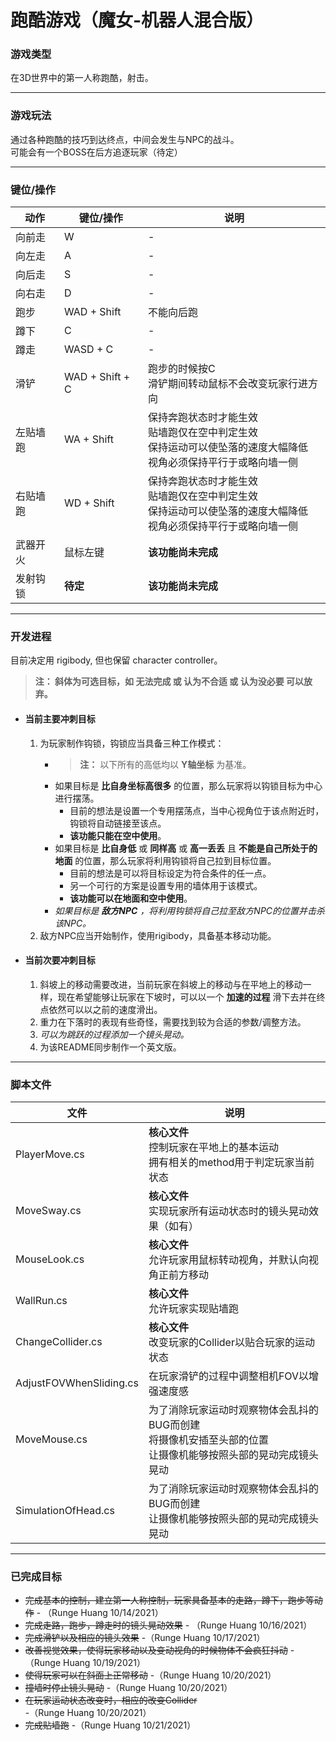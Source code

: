 # 跑酷游戏（魔女-机器人混合版）
### 游戏类型
在3D世界中的第一人称跑酷，射击。 <br>

---

### 游戏玩法
通过各种跑酷的技巧到达终点，中间会发生与NPC的战斗。 <br>
可能会有一个BOSS在后方追逐玩家（待定） <br>

---

### 键位/操作
|动作|键位/操作|说明|
|-|-|-|
|向前走|W|-|
|向左走|A|-|
|向后走|S|-|
|向右走|D|-|
|跑步|WAD + Shift|不能向后跑|
|蹲下|C|-|
|蹲走|WASD + C|-|
|滑铲|WAD + Shift + C|跑步的时候按C <br> 滑铲期间转动鼠标不会改变玩家行进方向|
|左贴墙跑|WA + Shift|保持奔跑状态时才能生效 <br> 贴墙跑仅在空中判定生效 <br> 保持运动可以使坠落的速度大幅降低 <br> 视角必须保持平行于或略向墙一侧|
|右贴墙跑|WD + Shift|保持奔跑状态时才能生效 <br> 贴墙跑仅在空中判定生效 <br> 保持运动可以使坠落的速度大幅降低 <br> 视角必须保持平行于或略向墙一侧|
|武器开火|鼠标左键|**该功能尚未完成**|
|发射钩锁|**待定**|**该功能尚未完成**|

---

### 开发进程
目前决定用 rigibody, 但也保留 character controller。
>**注： 斜体为可选目标，如 无法完成 或 认为不合适 或 认为没必要 可以放弃。**
- #### 当前主要冲刺目标
  1. 为玩家制作钩锁，钩锁应当具备三种工作模式：<br>
     - >**注：** 以下所有的高低均以 **Y轴坐标** 为基准。
     - 如果目标是 **比自身坐标高很多** 的位置，那么玩家将以钩锁目标为中心进行摆荡。<br>
        - 目前的想法是设置一个专用摆荡点，当中心视角位于该点附近时，钩锁将自动链接至该点。<br>
        - **该功能只能在空中使用**。
     - 如果目标是 **比自身低** 或 **同样高** 或 **高一丢丢** 且 **不能是自己所处于的地面** 的位置，那么玩家将利用钩锁将自己拉到目标位置。
        - 目前的想法是可以将目标设定为符合条件的任一点。
        - 另一个可行的方案是设置专用的墙体用于该模式。
        - **该功能可以在地面和空中使用**。
     - _如果目标是 **敌方NPC** ，将利用钩锁将自己拉至敌方NPC的位置并击杀该NPC。_
  2. 敌方NPC应当开始制作，使用rigibody，具备基本移动功能。

- #### 当前次要冲刺目标
   1. 斜坡上的移动需要改进，当前玩家在斜坡上的移动与在平地上的移动一样，现在希望能够让玩家在下坡时，可以以一个 **加速的过程** 滑下去并在终点依然可以以之前的速度滑出。
   2. 重力在下落时的表现有些奇怪，需要找到较为合适的参数/调整方法。
   3. _可以为跳跃的过程添加一个镜头晃动。_
   4. 为该README同步制作一个英文版。

---

### 脚本文件
|文件|说明|
|-|-|
|PlayerMove.cs|**核心文件** <br> 控制玩家在平地上的基本运动 <br> 拥有相关的method用于判定玩家当前状态|
|MoveSway.cs|**核心文件** <br> 实现玩家所有运动状态时的镜头晃动效果（如有）|
|MouseLook.cs|**核心文件** <br> 允许玩家用鼠标转动视角，并默认向视角正前方移动|
|WallRun.cs|**核心文件** <br> 允许玩家实现贴墙跑|
|ChangeCollider.cs|**核心文件** <br> 改变玩家的Collider以贴合玩家的运动状态|
|AdjustFOVWhenSliding.cs|在玩家滑铲的过程中调整相机FOV以增强速度感|
|MoveMouse.cs|为了消除玩家运动时观察物体会乱抖的BUG而创建 <br> 将摄像机安插至头部的位置 <br> 让摄像机能够按照头部的晃动完成镜头晃动|
|SimulationOfHead.cs|为了消除玩家运动时观察物体会乱抖的BUG而创建 <br> 让摄像机能够按照头部的晃动完成镜头晃动|

---

### 已完成目标
- ~~完成基本的控制，建立第一人称控制，玩家具备基本的走路，蹲下，跑步等动作~~ - （Runge Huang 10/14/2021）
- ~~完成走路，跑步，蹲走时的镜头晃动效果~~ - （Runge Huang 10/16/2021）
- ~~完成滑铲以及相应的镜头效果~~ -（Runge Huang 10/17/2021）
- ~~改善视觉效果，使得玩家移动以及变动视角的时候物体不会疯狂抖动~~ - （Runge Huang 10/19/2021）
- ~~使得玩家可以在斜面上正常移动~~ -（Runge Huang 10/20/2021）
- ~~撞墙时停止镜头晃动~~ -（Runge Huang 10/20/2021）
- ~~在玩家运动状态改变时，相应的改变Collider~~ -（Runge Huang 10/20/2021）
- ~~完成贴墙跑~~ -（Runge Huang 10/21/2021）
